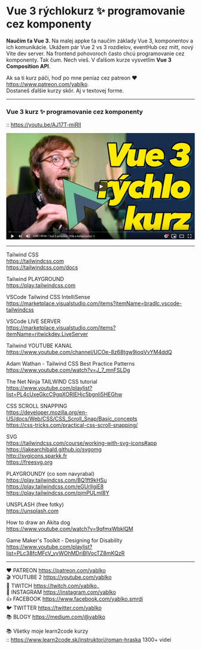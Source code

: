 # Vue 3 rýchlokurz ✨ programovanie cez komponenty  

**Naučím ťa Vue 3.** Na malej appke ťa naučím základy Vue 3, komponentov a ich komunikácie. Ukážem pár Vue 2 vs 3 rozdielov, eventHub cez mitt, nový Vite dev server. Na frontend pohovoroch často chcú programovanie cez komponenty. Tak čum. Nech vieš. V ďalšom kurze vysvetlím **Vue 3 Composition API**.  
  
Ak sa ti kurz páči, hoď po mne peniaz cez patreon ♥️ https://www.patreon.com/yablko.  
Dostaneš ďalšie kurzy skôr. Aj v textovej forme.  

---

### Vue 3 kurz ✨ programovanie cez komponenty  
:: https://youtu.be/AJ17T-miRII

[![youtube tutorial link](vue3vite.jpg)](https://youtu.be/AJ17T-miRII)

---

Tailwind CSS  
https://tailwindcss.com  
https://tailwindcss.com/docs
  
Tailwind PLAYGROUND  
https://play.tailwindcss.com  

VSCode Tailwind CSS IntelliSense  
https://marketplace.visualstudio.com/items?itemName=bradlc.vscode-tailwindcss  

VSCode LIVE SERVER  
https://marketplace.visualstudio.com/items?itemName=ritwickdey.LiveServer  

Tailwind YOUTUBE KANAL  
https://www.youtube.com/channel/UCOe-8z68tgw9ioqVvYM4ddQ  

Adam Wathan - Tailwind CSS Best Practice Patterns  
https://www.youtube.com/watch?v=J_7_mnFSLDg  

The Net Ninja TAILWIND CSS tutorial  
https://www.youtube.com/playlist?list=PL4cUxeGkcC9gpXORlEHjc5bgnIi5HEGhw  

CSS SCROLL SNAPPING  
https://developer.mozilla.org/en-US/docs/Web/CSS/CSS_Scroll_Snap/Basic_concepts  
https://css-tricks.com/practical-css-scroll-snapping/  
  
SVG  
https://tailwindcss.com/course/working-with-svg-icons#app  
https://jakearchibald.github.io/svgomg  
http://svgicons.sparkk.fr  
https://freesvg.org  

PLAYGROUNDY (co som navyrabal)  
https://play.tailwindcss.com/BQ1ft9kHSu  
https://play.tailwindcss.com/eGUrllgiE8  
https://play.tailwindcss.com/pjmPULml8Y  

UNSPLASH (free fotky)  
https://unsplash.com  

How to draw an Akita dog  
https://www.youtube.com/watch?v=9qfmxWbklQM  

Game Maker's Toolkit - Designing for Disability  
https://www.youtube.com/playlist?list=PLc38fcMFcV_vvWOhMDriBlVocTZ8mKQzR  

---

❤️ PATREON https://patreon.com/yablko  
🎬 YOUTUBE 2 https://youtube.com/yablko  
🍿 TWITCH https://twitch.com/yablko_  
📸 INSTAGRAM https://instagram.com/yablko  
👍 FACEBOOK https://www.facebook.com/yablko.smrdi  
🐦 TWITTER https://twitter.com/yablko  
📚 BLOGY https://medium.com/@yablko  
  
📚 Všetky moje learn2code kurzy  
:: https://www.learn2code.sk/instruktori/roman-hraska 1300+ videí

